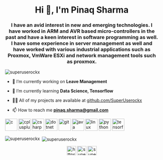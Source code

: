 <h1 align="center">Hi 👋, I'm Pinaq Sharma</h1>
<h3 align="center">I have an avid interest in new and emerging technologies. I have worked in ARM and AVR based micro-controllers in the past and have a keen interest in software programming as well. I have some experience in server management as well and have worked with various industrial applications such as Proxmox, VmWare ESXi and network management tools such as proxmox.</h3>

<p align="left"> <img src="https://komarev.com/ghpvc/?username=superuserockx" alt="superuserockx" /> </p>

- 🔭 I’m currently working on **Leave Management**

- 🌱 I’m currently learning **Data Science, Tensorflow**

- 👨‍💻 All of my projects are available at [github.com/SuperUserockx](github.com/SuperUserockx)

- 📫 How to reach me **pinaq.sharma@gmail.com**

<p align="left"><img src="https://devicons.github.io/devicon/devicon.git/icons/c/c-original.svg" alt="c" width="40" height="40"/> <img src="https://devicons.github.io/devicon/devicon.git/icons/cplusplus/cplusplus-original.svg" alt="cplusplus" width="40" height="40"/> <img src="https://devicons.github.io/devicon/devicon.git/icons/csharp/csharp-original.svg" alt="csharp" width="40" height="40"/> <img src="https://devicons.github.io/devicon/devicon.git/icons/dot-net/dot-net-original-wordmark.svg" alt="dotnet" width="40" height="40"/> <img src="https://www.vectorlogo.zone/logos/git-scm/git-scm-icon.svg" alt="git" width="40" height="40"/> <img src="https://devicons.github.io/devicon/devicon.git/icons/java/java-original-wordmark.svg" alt="java" width="40" height="40"/> <img src="https://devicons.github.io/devicon/devicon.git/icons/linux/linux-original.svg" alt="linux" width="40" height="40"/> <img src="https://devicons.github.io/devicon/devicon.git/icons/python/python-original.svg" alt="python" width="40" height="40"/> <img src="https://www.vectorlogo.zone/logos/tensorflow/tensorflow-icon.svg" alt="tensorflow" width="40" height="40"/></p>

<p><img align="left" src="https://github-readme-stats.vercel.app/api/top-langs/?username=superuserockx&layout=compact&hide=html" alt="superuserockx" /></p>

<p>&nbsp;<img align="center" src="https://github-readme-stats.vercel.app/api?username=superuserockx&show_icons=true" alt="superuserockx" /></p>

<p align="center">
<a href="https://www.linkedin.com/in/pinaq-s-634907129/" target="blank"><img align="center" src="https://cdn.jsdelivr.net/npm/simple-icons@3.0.1/icons/linkedin.svg" alt="https://www.linkedin.com/in/pinaq-s-634907129/" height="30" width="30" /></a>
<a href="https://www.hackerrank.com/superuserockx" target="blank"><img align="center" src="https://cdn.jsdelivr.net/npm/simple-icons@3.0.1/icons/hackerrank.svg" alt="superuserockx" height="30" width="30" /></a>
<a href="https://www.geeksforgeeks.com/superuserockx" target="blank"><img align="center" src="https://cdn.jsdelivr.net/npm/simple-icons@3.0.1/icons/geeksforgeeks.svg" alt="superuserockx" height="30" width="30" /></a>
</p>

